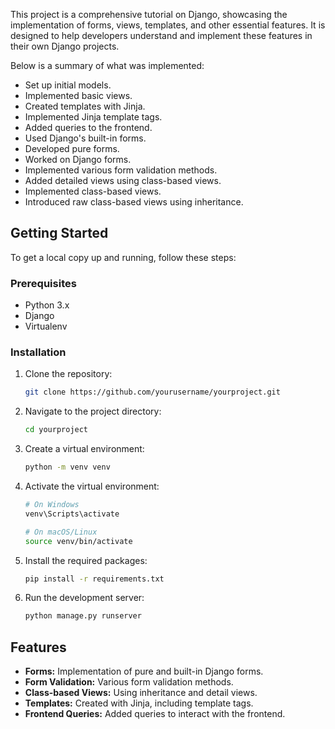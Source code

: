 This project is a comprehensive tutorial on Django, showcasing the implementation of forms, views, templates, and other essential features. It is designed to help developers understand and implement these features in their own Django projects.

Below is a summary of what was implemented:

  - Set up initial models.
  - Implemented basic views.
  - Created templates with Jinja.
  - Implemented Jinja template tags.
  - Added queries to the frontend.
  - Used Django's built-in forms.
  - Developed pure forms.
  - Worked on Django forms.
  - Implemented various form validation methods.
  - Added detailed views using class-based views.
  - Implemented class-based views.
  - Introduced raw class-based views using inheritance.

## Getting Started

To get a local copy up and running, follow these steps:

### Prerequisites

- Python 3.x
- Django
- Virtualenv

### Installation

1. Clone the repository:
    ```sh
    git clone https://github.com/yourusername/yourproject.git
    ```

2. Navigate to the project directory:
    ```sh
    cd yourproject
    ```

3. Create a virtual environment:
    ```sh
    python -m venv venv
    ```

4. Activate the virtual environment:
    ```sh
    # On Windows
    venv\Scripts\activate
    
    # On macOS/Linux
    source venv/bin/activate
    ```

5. Install the required packages:
    ```sh
    pip install -r requirements.txt
    ```

6. Run the development server:
    ```sh
    python manage.py runserver
    ```

## Features

- **Forms:** Implementation of pure and built-in Django forms.
- **Form Validation:** Various form validation methods.
- **Class-based Views:** Using inheritance and detail views.
- **Templates:** Created with Jinja, including template tags.
- **Frontend Queries:** Added queries to interact with the frontend.
